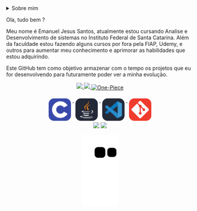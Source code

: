  <details>
 <summary>Sobre mim
  
 Ola, tudo bem ?

 Meu nome é Emanuel Jesus Santos, atualmente estou cursando Analise e Desenvolvimento de sistemas no Instituto Federal de Santa Catarina.
 Além da faculdade estou fazendo alguns cursos por fora pela FIAP, Udemy, e outros para aumentar meu conhecimento e aprimorar as habilidades que estou adquirindo.

 Este GitHub tem como objetivo armazenar com o tempo os projetos que eu for desenvolvendo para futuramente poder ver a minha evolução.

<div align="center">
  <a href="https://github.com/Emanuel3k">
  <img height="180em" src="https://github-readme-stats.vercel.app/api?username=Emanuel3k&show_icons=true&theme=midnight-purple&include_all_commits=true&count_private=true"/> 
  <img height="180em" src="https://github-readme-stats.vercel.app/api/top-langs/?username=Emanuel3k&layout=compact&langs_count=7&theme=midnight-purple"/>
   <img align="center"  alt="One-Piece" src="https://i.pinimg.com/originals/3d/3c/6b/3d3c6bf9c003e81d3fe8f7b75ed75efa.gif">
</div>
<div align="center" style="display: inline_block"><br>
  <img src="https://github.com/tandpfun/skill-icons/blob/main/icons/C.svg" alt="C" height="60" style="vertical-align:top; margin:4px">
<img src="https://github.com/tandpfun/skill-icons/blob/main/icons/Java-Dark.svg" alt="Java" height="60" style="vertical-align:top; margin:4px">
<img src="https://github.com/tandpfun/skill-icons/raw/main/icons/VSCode-Dark.svg" alt="VS Code" height="60" style="vertical-align:top; margin:4px">
<img src="https://github.com/tandpfun/skill-icons/raw/main/icons/Git.svg" alt="Git" height="60" style="vertical-align:top; margin:4px">
</div>
  
<div align="center"> 
  <a href="https://www.instagram.com/_Emanuel3k/" target="_blank"><img src="https://img.shields.io/badge/-Instagram-%23E4405F?style=for-the-badge&logo=instagram&logoColor=white" target="_blank"></a> 
  <a href="https://www.linkedin.com/in/Emanuel3k/" target="_blank"><img src="https://img.shields.io/badge/-LinkedIn-%230077B5?style=for-the-badge&logo=linkedin&logoColor=white" target="_blank"></a>
 
  ![Snake animation](https://github.com/Emanuel3k/Emanuel3k/blob/output/github-contribution-grid-snake.svg)
 
</div>
